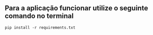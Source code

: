 ## Para a aplicação funcionar utilize o seguinte comando no terminal
```pip install -r requirements.txt```
